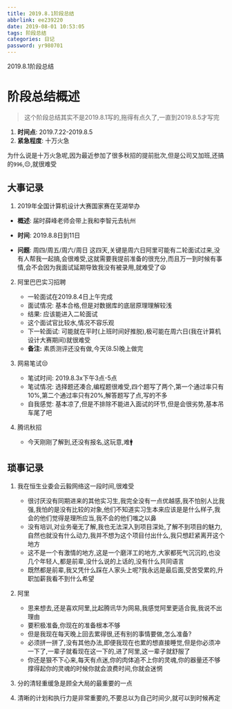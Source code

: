 ```yaml
---
title: 2019.8.1阶段总结
abbrlink: ee239220
date: 2019-08-01 10:53:05
tags: 阶段总结
categories: 日记
password: yr980701
---
```


2019.8.1阶段总结

<!--More-->

# 阶段总结概述

> 这个阶段总结其实不是2019.8.1写的,拖得有点久了,一直到2019.8.5才写完

1. **时间点**: 2019.7.22-2019.8.5
2. **紧急程度**: 十万火急

为什么说是十万火急呢,因为最近参加了很多秋招的提前批次,但是公司又加班,还搞的`996`,😔,就很难受

## 大事记录
1. 2019年全国计算机设计大赛国家赛在芜湖举办
  
  - **概述**: 届时薛峰老师会带上我和李智元去杭州
  
  - **时间**: 2019.8.8日到11日
  - **问题**: 周四/周五/周六/周日 这四天,关键是周六日阿里可能有二轮面试过来,没有人帮我一起搞,会很难受,这就需要我提前准备的很充分,而且万一到时候有事情,会不会因为我面试延期导致我没有被录用,就难受了😫

2. 阿里巴巴实习招聘
   - 一轮面试在2019.8.4日上午完成
   - 面试情况: 基本合格,但是对数据库的底层原理理解较浅
   - 结果: 应该能进入二轮面试
   - 这个面试官比较水,情况不容乐观
   - 下一轮面试: 可能就在平时(上班时间好推脱),极可能在周六日(我在计算机设计大赛期间)就很难受
   - **备注:** 素质测评还没有做,今天(8.5)晚上做完

3. 网易笔试😒
   - 笔试时间: 2019.8.3x下午3点-5点
   - 笔试情况: 选择题还凑合,编程题很难受,四个题写了两个,第一个通过率只有10%,第二个通过率只有20%,解答题写了点,写的不多
   - 自我感觉: 基本凉了,但是不排除不能进入面试的环节,但是会很劣势,基本吊车尾了吧

4. 腾讯秋招
   - 今天刚刚了解到,还没有报名,这玩意,难🚹

## 琐事记录

1. 我在恒生业委会云毅网络这一段时间,很难受
   - 很讨厌没有同期进来的其他实习生,我完全没有一点优越感,我不怕别人比我强,我怕的是没有比较的对象,他们不知道实习生本来应该是是什么样子,我会的他们觉得是理所应当,我不会的他们嗤之以鼻
   - 没有培训,对业务毫无了解,我也无法深入到项目深处,了解不到项目的魅力,自然也就没有什么动力,我并不想为这个项目付出什么,我只想赶紧离开这个地方
   - 这不是一个有激情的地方,这是一个磨洋工的地方,大家都死气沉沉的,也没几个年轻人,都是前辈,没什么说的上话的,没有什么共同语言
   - 既然都是前辈,我又凭什么踩在人家头上呢?我永远是最后面,受苦受累的,升职加薪我看不到什么希望

2. 阿里
   - 思来想去,还是喜欢阿里,比起腾讯华为网易,我感觉阿里更适合我,我说不出理由
   - 要积极准备,你现在的准备根本不够
   - 但是我现在每天晚上回去累得很,还有别的事情要做,怎么准备?
   - 必须拼一拼了,没有其他办法,即便我现在也累的想直接睡觉,但是你必须冲一下了,一辈子就看现在这一下的,进了阿里,这一辈子就舒服了
   - 你还是狠不下心来,每天有点迷,你的肉体追不上你的灵魂,你的器量还不够撑得起你的灵魂的时候你就会浪费时间,你就会迷惘

3. 分的清轻重缓急是顾全大局的最重要的一点
4. 清晰的计划和执行力是非常重要的,不要总以为自己时间少,就可以到时候再定